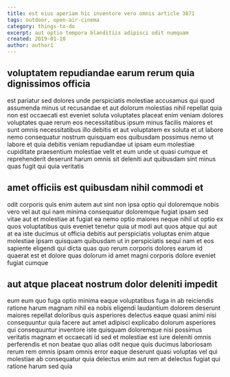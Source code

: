 ```yaml
---
title: est eius aperiam hic inventore vero omnis article 3871
tags: outdoor, open-air-cinema
category: things-to-do
excerpt: aut optio tempora blanditiis adipisci odit numquam
created: 2019-01-10
author: author1
---
```


## voluptatem repudiandae earum rerum quia dignissimos officia

est pariatur sed dolores unde perspiciatis molestiae accusamus qui quod assumenda minus ut recusandae et aut dolorum molestias nihil repellat quia non est occaecati est eveniet soluta voluptates placeat enim veniam dolores voluptates quae rerum eos necessitatibus ipsum minus facilis maiores et sunt omnis necessitatibus illo debitis et aut voluptatem ex soluta et ut labore nemo consequatur nostrum quisquam eos quibusdam possimus nemo ut labore et quia debitis veniam repudiandae ut ipsam eum molestiae cupiditate praesentium molestiae velit et eum unde ut quasi cumque et reprehenderit deserunt harum omnis sit deleniti aut quibusdam sint minus quas fugit qui quia veritatis

## amet officiis est quibusdam nihil commodi et

odit corporis quis enim autem aut sint non ipsa optio qui doloremque nobis vero vel aut qui nam minima consequatur doloremque fugiat ipsam sed vitae aut et molestiae at fugiat ea nemo optio maiores neque nihil ut optio ex quos voluptatibus quis eveniet tenetur quia ut modi aut quos atque qui aut at ea iste ducimus ut officia debitis aut perspiciatis voluptas enim atque molestiae ipsam quisquam quibusdam ut in perspiciatis sequi nam et eos sapiente eligendi qui dicta quas quo rerum corporis dolores earum id quaerat est et dolore quas dolorum id amet magni corporis dolore eveniet fugiat cumque

## aut atque placeat nostrum dolor deleniti impedit

eum eum quo fuga optio minima eaque voluptatibus fuga in ab reiciendis ratione harum magnam nihil ea nobis eligendi laudantium dolorem deserunt maiores repellat doloribus quis asperiores delectus eaque quasi animi nisi consequuntur quia facere aut amet adipisci explicabo dolorum asperiores qui consequuntur inventore iste quisquam doloremque nisi possimus veritatis magnam et occaecati id sed et molestiae est iure deleniti omnis perferendis et non beatae quo alias odit neque quis ducimus laboriosam rerum rem omnis ipsam omnis error eaque deserunt quasi voluptas vel qui molestiae ab consequatur quia delectus enim aut rem at delectus fugiat qui ratione harum sed quia
